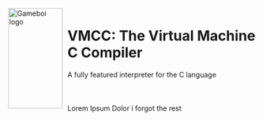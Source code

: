 <img width="110" height="203" align="left" style="float: left; margin: 0 10px 0 0;" alt="Gameboi logo" src="https://github.com/0xmanjoos/vmcc/blob/main/img/icon.png?raw=true">

# VMCC: The Virtual Machine C Compiler
A fully featured interpreter for the C language
<br/>
<br/>
<br/>
<br/>
Lorem Ipsum Dolor i forgot the rest
